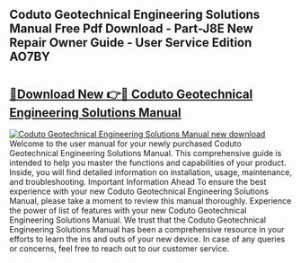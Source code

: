 ## Coduto Geotechnical Engineering Solutions Manual Free Pdf Download - Part-J8E New Repair Owner Guide - User Service Edition AO7BY

# <h2><a href="http://bc86584.oget.top/?id=Coduto+Geotechnical+Engineering+Solutions+Manual">🔗Download New 👉🔴 Coduto Geotechnical Engineering Solutions Manual</a></h2>

[![Coduto Geotechnical Engineering Solutions Manual new download](https://i.imgur.com/5g1atiW.png)](http://bc86584.oget.top/?id=Coduto+Geotechnical+Engineering+Solutions+Manual)
Welcome to the user manual for your newly purchased Coduto Geotechnical Engineering Solutions Manual. This comprehensive guide is intended to help you master the functions and capabilities of your product. Inside, you will find detailed information on installation, usage, maintenance, and troubleshooting. Important Information Ahead To ensure the best experience with your new Coduto Geotechnical Engineering Solutions Manual, please take a moment to review this manual thoroughly. Experience the power of list of features with your new Coduto Geotechnical Engineering Solutions Manual. We trust that the Coduto Geotechnical Engineering Solutions Manual has been a comprehensive resource in your efforts to learn the ins and outs of your new device. In case of any queries or concerns, feel free to reach out to our customer service.
